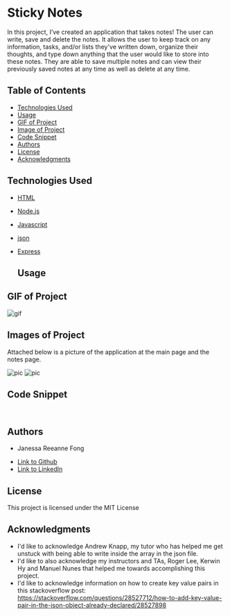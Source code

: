 # Sticky Notes 

In this project, I’ve created an application that takes notes! The user can write, save and delete the notes. It allows the user to keep track on any information, tasks, and/or lists they've written down, organize their thoughts, and type down anything that the user would like to store into these notes. They are able to save multiple notes and can view their previously saved notes at any time as well as delete at any time.


## Table of Contents

* [Technologies Used](#technologies-used)
* [Usage](#usage)
* [GIF of Project](#gif-of-project)
* [Image of Project](#image-of-project)
* [Code Snippet](#code-snippet)
* [Authors](#authors)
* [License](#license)
* [Acknowledgments](#acknowledgments)

## Technologies Used

* [HTML](https://developer.mozilla.org/en-US/docs/Web/HTML)
* [Node.js](https://nodejs.org/en/)
* [Javascript](https://developer.mozilla.org/en-US/docs/Web/JavaScript)
* [json](#)
* [Express](https://expressjs.com/)


  ## Usage



## GIF of Project

![gif]()

## Images of Project

Attached below is a picture of the application at the main page and the notes page.

![pic]()
![pic]()

## Code Snippet

  

```
 
```

## Authors

* Janessa Reeanne Fong

- [Link to Github](https://github.com/janessaref)
- [Link to LinkedIn](https://www.linkedin.com/in/janessafong)

## License

This project is licensed under the MIT License 

## Acknowledgments

* I'd like to acknowledge Andrew Knapp, my tutor who has helped me get unstuck with being able to write inside the array in the json file.
* I'd like to also acknowledge my instructors and TAs, Roger Lee, Kerwin Hy and Manuel Nunes that helped me towards accomplishing this project.
* I'd like to acknowledge information on how to create key value pairs in this stackoverflow post: https://stackoverflow.com/questions/28527712/how-to-add-key-value-pair-in-the-json-object-already-declared/28527898
